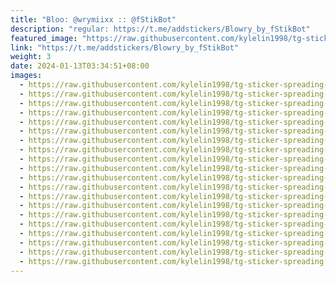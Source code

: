 ```yaml
---
title: "Bloo: @wrymiixx :: @fStikBot"
description: "regular: https://t.me/addstickers/Blowry_by_fStikBot"
featured_image: "https://raw.githubusercontent.com/kylelin1998/tg-sticker-spreading-worldwide-images/main/img/56b718b6-d5f8-4791-a0fe-4cb6690acb4b.jpg"
link: "https://t.me/addstickers/Blowry_by_fStikBot"
weight: 3
date: 2024-01-13T03:34:51+08:00
images:
  - https://raw.githubusercontent.com/kylelin1998/tg-sticker-spreading-worldwide-images/main/img/56b718b6-d5f8-4791-a0fe-4cb6690acb4b.jpg
  - https://raw.githubusercontent.com/kylelin1998/tg-sticker-spreading-worldwide-images/main/img/575392bd-a1ae-4520-9d57-1fe86bde4d56.jpg
  - https://raw.githubusercontent.com/kylelin1998/tg-sticker-spreading-worldwide-images/main/img/ad93a389-98e8-49bd-b51f-79d78ad4cab3.jpg
  - https://raw.githubusercontent.com/kylelin1998/tg-sticker-spreading-worldwide-images/main/img/28d233f9-4eee-40b8-aef7-9620a1317797.jpg
  - https://raw.githubusercontent.com/kylelin1998/tg-sticker-spreading-worldwide-images/main/img/6fd34f49-84cc-4515-82b1-1ddb3ea91090.jpg
  - https://raw.githubusercontent.com/kylelin1998/tg-sticker-spreading-worldwide-images/main/img/bff6f40e-ab7e-4287-bea1-99d6849e6fde.jpg
  - https://raw.githubusercontent.com/kylelin1998/tg-sticker-spreading-worldwide-images/main/img/a4edbbf4-ed26-4f02-bec8-bdf241d89647.jpg
  - https://raw.githubusercontent.com/kylelin1998/tg-sticker-spreading-worldwide-images/main/img/6c9777d2-419e-437e-8cb8-c44623470c3d.jpg
  - https://raw.githubusercontent.com/kylelin1998/tg-sticker-spreading-worldwide-images/main/img/f6f765fd-4dee-46cd-96a6-38db9c8a90d5.jpg
  - https://raw.githubusercontent.com/kylelin1998/tg-sticker-spreading-worldwide-images/main/img/88b976b5-18b8-4997-9a7b-fbe9a6a98a89.jpg
  - https://raw.githubusercontent.com/kylelin1998/tg-sticker-spreading-worldwide-images/main/img/15dba4c9-eda6-420f-9bfa-a99a58f37e44.jpg
  - https://raw.githubusercontent.com/kylelin1998/tg-sticker-spreading-worldwide-images/main/img/a421d799-72b7-4eb1-b138-4c01c4c0338b.jpg
  - https://raw.githubusercontent.com/kylelin1998/tg-sticker-spreading-worldwide-images/main/img/62f0a920-20f1-42e4-906f-4f6832679f40.jpg
  - https://raw.githubusercontent.com/kylelin1998/tg-sticker-spreading-worldwide-images/main/img/deba2ea6-56f0-4837-8fbf-553aaf97c57e.jpg
  - https://raw.githubusercontent.com/kylelin1998/tg-sticker-spreading-worldwide-images/main/img/6a0c6339-4c72-4f4c-acbe-4195f8225e65.jpg
  - https://raw.githubusercontent.com/kylelin1998/tg-sticker-spreading-worldwide-images/main/img/47b56bd9-027b-4a1b-bfc1-1981f9ce26fc.jpg
  - https://raw.githubusercontent.com/kylelin1998/tg-sticker-spreading-worldwide-images/main/img/3f8078f2-05e5-4f0b-8f6e-fb463387c05d.jpg
  - https://raw.githubusercontent.com/kylelin1998/tg-sticker-spreading-worldwide-images/main/img/8c692980-aac1-4338-a3b4-80ab877c8b5e.jpg
  - https://raw.githubusercontent.com/kylelin1998/tg-sticker-spreading-worldwide-images/main/img/8c00e1bd-6374-4e20-909d-e2938b57c303.jpg
  - https://raw.githubusercontent.com/kylelin1998/tg-sticker-spreading-worldwide-images/main/img/ffcb119a-3850-4024-92be-6d535e69f1fe.jpg
---
```

